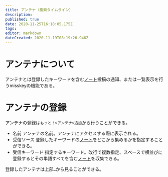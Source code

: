 ```yaml
---
title: アンテナ（検索タイムライン）
description: 
published: true
date: 2020-11-25T16:18:05.175Z
tags: 
editor: markdown
dateCreated: 2020-11-19T08:19:26.946Z
---
```


# アンテナについて
アンテナとは登録したキーワードを含む[ノート](/ja/function/note)投稿の通知、または一覧表示を行うmisskeyの機能である。

# アンテナの登録
アンテナの登録は`もっと！>アンテナ>追加`から行うことができる。  
- 名前
アンテナの名前。アンテナにアクセスする際に表示される。
- 受信ソース
登録したキーワードの[ノート](/ja/function/note)をどこから集めるかを指定することができる。
- 受信キーワード
指定するキーワード。改行で複数指定、スペースで横並びに登録するとその単語すべてを含む[ノート](/ja/function/note)を収集できる。  
  
登録したアンテナは上部`…`から見ることができる。